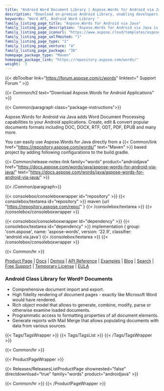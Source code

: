 ```yaml
---
title: "Android Word Document Library | Aspose.Words for Android via Java"
description: "Download on-premise Android Library, enabling developers to perform document manipulation tasks directly within Android applications. API allows creating, manipulate, convert and render Microsoft Word files. "
keywords: "Word API, Android Word Library "
family_listing_page_title: "Aspose.Words for Android via Java"
family_listing_page_description: "Aspose.Words for Android via Java is a Word Document Processing API enabling you to perform a great range of document processing tasks directly within your Android applications. Aspose.Words for Android via Java allows you to easily generate, modify, convert and render Microsoft Word documents."
family_listing_page_iconurl: "https://www.aspose.cloud/templates/aspose/App_Themes/V3/images/words/272x272/aspose_words-for-android.png"
family_listing_page_selfHosted: "1"
family_listing_page_type: "1"
family_listing_page_venture: "4"
family_listing_page_package: "36"
homepage_package_type: "Maven"
homepage_package_link: "https://repository.aspose.com/words/"
weight:  3
---
```


{{< dbToolbar link="https://forum.aspose.com/c/words" linktext=" Support Forum " >}}

{{< Common/h2 text="Download Aspose.Words for Android Applications"  >}}

{{< Common/paragraph class="package-instructions">}}

Aspose.Words for Android via Java adds Word Document Processing capabilities to your Android applications. Create, edit & convert popular documents formats including DOC, DOCX, RTF, ODT, PDF, EPUB and many more.

You can easily use Aspose.Words for Java directly from a {{< Common/link href="https://repository.aspose.com/words/" text="Maven"  >}} based project by adding following configurations to the build.gradle.

{{< Common/release-notes-link family="words" product="androidjava" href="https://docs.aspose.com/words/java/aspose-words-for-android-via-java/" text="https://docs.aspose.com/words/java/aspose-words-for-android-via-java/"  >}}

{{< /Common/paragraph>}}

{{< consolebox/consoleboxwrapper id="repository" >}}
   {{< consolebox/textarea id="repository" >}}
      maven {url "https://repository.aspose.com/repo/" }
   {{< /consolebox/textarea >}}
{{< /consolebox/consoleboxwrapper >}}

{{< consolebox/consoleboxwrapper id="dependency" >}}
   {{< consolebox/textarea id="dependency" >}}
      implementation (
         group: 'com.aspose',
         name: 'aspose-words',
         version: '22.9',
         classifier: 'android.via.java')
   {{< /consolebox/textarea >}}
{{< /consolebox/consoleboxwrapper >}}

{{< Common/hr >}}

[Product Page](https://products.aspose.com/words/android-java/) | [Docs](https://docs.aspose.com/words/androidjava/) | [Demos](https://products.aspose.app/words/family) | [API Reference](https://reference.aspose.com/words/java) | [Examples](https://github.com/aspose-words/Aspose.Words-for-Java) | [Blog](https://blog.aspose.com/category/words/) | [Search](https://search.aspose.com/) | [Free Support](https://forum.aspose.com/c/words/8) | [Temporary License](https://purchase.aspose.com/temporary-license) | [EULA](https://about.aspose.com/legal/eula/)

### Android Class Library for Word&reg; Documents

- Comprehensive document import and export.
- High fidelity rendering of document pages - exactly like Microsoft Word would have rendered.
- Rich object model that allows to generate, combine, modify, parse or otherwise examine loaded documents.
- Programmatic access to formatting properties of all document elements.
- Generate reports with Mail Merge that allows populating documents with data from various sources.

{{< Tags/TagsWrapper >}}
{{< Tags/TagsList >}}
{{< /Tags/TagsWrapper >}}

{{< Common/hr >}}

{{< ProductPageWrapper >}}

<!-- ReleasesListProductPage-->

{{< Releases/ReleasesListProductPage shownested="false"  directdownload="true" family="words" product="androidjava" >}}

<!-- /ReleasesListProductPage-->

{{< Common/hr >}}
{{< /ProductPageWrapper >}}
